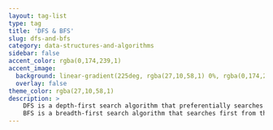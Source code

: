 ```yaml
---
layout: tag-list
type: tag
title: 'DFS & BFS'
slug: dfs-and-bfs
category: data-structures-and-algorithms
sidebar: false
accent_color: rgba(0,174,239,1)
accent_image:
  background: linear-gradient(225deg, rgba(27,10,58,1) 0%, rgba(0,174,239,1) 80%)
  overlay: false
theme_color: rgba(27,10,58,1)
description: >
    DFS is a depth-first search algorithm that preferentially searches the deep part of a graph. <br/>
    BFS is a breadth-first search algorithm that searches first from the nearest node in the graph.
---
```


